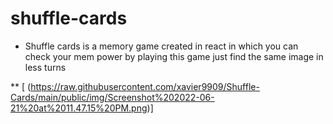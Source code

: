 # shuffle-cards
* Shuffle cards is a memory game created in react in which you can check your mem
  power by playing this game just find the same image in less turns

 ** [  (https://raw.githubusercontent.com/xavier9909/Shuffle-Cards/main/public/img/Screenshot%202022-06-21%20at%2011.47.15%20PM.png)]
 
